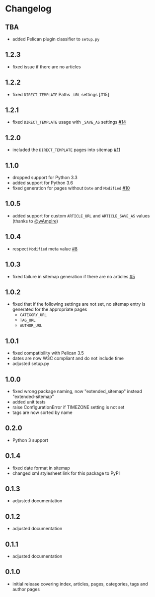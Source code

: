 # Changelog

## TBA
* added Pelican plugin classifier to `setup.py`

## 1.2.3
* fixed issue if there are no articles

## 1.2.2
* fixed `DIRECT_TEMPLATE` Paths `_URL` settings [#15]

## 1.2.1
* fixed `DIRECT_TEMPLATE` usage with `_SAVE_AS` settings [#14]

## 1.2.0
* included the `DIRECT_TEMPLATE` pages into sitemap [#11]

## 1.1.0
* dropped support for Python 3.3
* added support for Python 3.6
* fixed generation for pages without `Date` and `Modified` [#10]

## 1.0.5
* added support for custom `ARTICLE_URL` and `ARTICLE_SAVE_AS` values (thanks to [@wAmpIre](https://github.com/wAmpIre>))

## 1.0.4
* respect ``Modified`` meta value [#8]

## 1.0.3
* fixed failure in sitemap generation if there are no articles [#5]

## 1.0.2
* fixed that if the following settings are not set, no sitemap entry is generated for the appropriate pages
    * `CATEGORY_URL`
    * `TAG_URL`
    * `AUTHOR_URL`

## 1.0.1
* fixed compatibility with Pelican 3.5
* dates are now W3C compliant and do not include time
* adjusted setup.py

## 1.0.0
* fixed wrong package naming, now "extended_sitemap" instead "extended-sitemap"
* added unit tests
* raise ConfigurationError if TIMEZONE setting is not set
* tags are now sorted by name

## 0.2.0
* Python 3 support

## 0.1.4
* fixed date format in sitemap
* changed xml stylesheet link for this package to PyPI

## 0.1.3
* adjusted documentation

## 0.1.2
* adjusted documentation

## 0.1.1
* adjusted documentation

## 0.1.0
* initial release covering index, articles, pages, categories, tags and author pages


[#14]: https://github.com/dArignac/pelican-extended-sitemap/issues/14
[#11]: https://github.com/dArignac/pelican-extended-sitemap/issues/11
[#10]: https://github.com/dArignac/pelican-extended-sitemap/issues/10
[#8]: https://github.com/dArignac/pelican-extended-sitemap/pull/8
[#5]: https://github.com/dArignac/pelican-extended-sitemap/issues/5